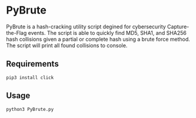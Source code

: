 # PyBrute

PyBrute is a hash-cracking utility script degined for cybersecurity Capture-the-Flag events. The script is able to quickly find MD5, SHA1, and SHA256 hash collisions given a partial or complete hash using a brute force method. The script will print all found collisions to console.

## Requirements
```pip3 install click```

## Usage
```python3 PyBrute.py```
